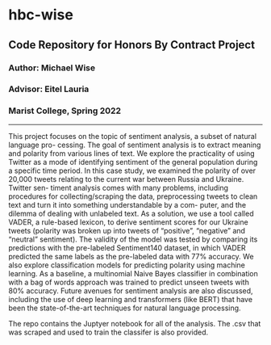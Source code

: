 # hbc-wise
## Code Repository for Honors By Contract Project
### Author: Michael Wise
### Advisor: Eitel Lauria
### Marist College, Spring 2022

---

This project focuses on the topic of sentiment analysis, a subset of natural language pro-
cessing. The goal of sentiment analysis is to extract meaning and polarity from various lines
of text. We explore the practicality of using Twitter as a mode of identifying sentiment of the
general population during a specific time period. In this case study, we examined the polarity
of over 20,000 tweets relating to the current war between Russia and Ukraine. Twitter sen-
timent analysis comes with many problems, including procedures for collecting/scraping the
data, preprocessing tweets to clean text and turn it into something understandable by a com-
puter, and the dilemma of dealing with unlabeled text. As a solution, we use a tool called
VADER, a rule-based lexicon, to derive sentiment scores for our Ukraine tweets (polarity was
broken up into tweets of “positive”, “negative” and “neutral” sentiment). The validity of the
model was tested by comparing its predictions with the pre-labeled Sentiment140 dataset, in
which VADER predicted the same labels as the pre-labeled data with 77% accuracy. We also
explore classification models for predicting polarity using machine learning. As a baseline, a
multinomial Naive Bayes classifier in combination with a bag of words approach was trained
to predict unseen tweets with 80% accuracy. Future avenues for sentiment analysis are also
discussed, including the use of deep learning and transformers (like BERT) that have been the
state-of-the-art techniques for natural language processing.

The repo contains the Juptyer notebook for all of the analysis. The .csv that was scraped and used to train the classifer is also provided.
